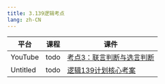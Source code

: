 ```yaml
---
title: 3.139逻辑考点
lang: zh-CN
---
```



| 平台       | 课程                                                                                                                               | 课件                                                                                                                                                                                                |
|----------|------------------------------------------------------------------------------------------------------------------------------------|-----------------------------------------------------------------------------------------------------------------------------------------------------------------------------------------------------|
| YouTube  | todo                                                                                                                               | [考点3：联言判断与选言判断](../../public/logic/139%E5%88%86-%E9%80%BB%E8%BE%91%E8%AF%BE/pdf/%E8%80%83%E7%82%B93%EF%BC%9A%E8%81%94%E8%A8%80%E5%88%A4%E6%96%AD%E4%B8%8E%E9%80%89%E8%A8%80%E5%88%A4%E6%96%AD.pdf)  |
| Untitled | todo  | [逻辑139计划核心考案](../../public/logic/139%E5%88%86-%E9%80%BB%E8%BE%91%E8%AF%BE/pdf/%E3%80%90139%E8%AE%A1%E5%88%92%E6%A0%B8%E5%BF%83%E8%80%83%E6%A1%88%E3%80%91%E7%AE%A1%E7%BB%BC-%E9%80%BB%E8%BE%91.pdf) |



